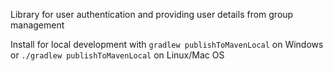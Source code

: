Library for user authentication and providing user details from group management

Install for local development with `gradlew publishToMavenLocal` on Windows or `./gradlew publishToMavenLocal` on Linux/Mac OS
